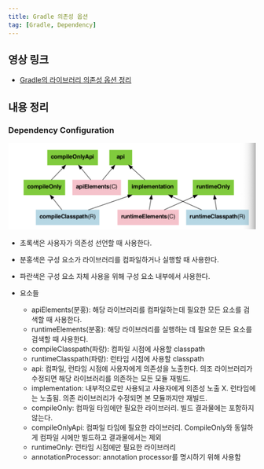 ```yaml
---
title: Gradle 의존성 옵션
tag: [Gradle, Dependency]
---
```

## 영상 링크
- [Gradle의 라이브러리 의존성 옵션 정리](https://twinparadox.tistory.com/630)

## 내용 정리
### Dependency Configuration
![Dependency-Configuration.png](img/Dependency-Configuration.png)
- 초록색은 사용자가 의존성 선언할 때 사용한다.
- 분홍색은 구성 요소가 라이브러리를 컴파일하거나 실행할 때 사용한다.
- 파란색은 구성 요소 자체 사용을 위해 구성 요소 내부에서 사용한다.

- 요소들
  - apiElements(분홍): 해당 라이브러리를 컴파일하는데 필요한 모든 요소를 검색할 때 사용한다.
  - runtimeElements(분홍): 해당 라이브러리를 실행하는 데 필요한 모든 요소를 검색할 때 사용한다.
  - compileClasspath(파랑): 컴파일 시점에 사용할 classpath
  - runtimeClasspath(파랑): 런타임 시점에 사용할 classpath
  - api: 컴파일, 런타임 시점에 사용자에게 의존성을 노출한다. 의조 라이브러리가 수정되면 해당 라이브러리를 의존하는 모든 모듈 재빌드.
  - implementation: 내부적으로만 사용되고 사용자에게 의존성 노출 X. 런타임에는 노출됨. 의존 라이브러리가 수정되면 본 모듈까지만 재빌드.
  - compileOnly: 컴파일 타임에만 필요한 라이브러리. 빌드 결과물에는 포함하지 않는다.
  - compileOnlyApi: 컴파일 타임에 필요한 라이브러리. CompileOnly와 동일하게 컴파일 시에만 빌드하고 결과물에서는 제외
  - runtimeOnly: 런타임 시점에만 필요한 라이브러리
  - annotationProcessor: annotation processor를 명시하기 위해 사용함